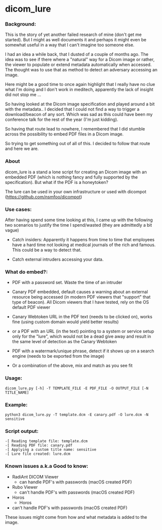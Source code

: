 # dicom_lure


### Background:

This is the story of yet another failed research of mine (don't get me started). But I might as well documents it and perhaps it might even be somewhat useful in a way that I can't imagine too someone else.

I had an idea a while back, that I dusted of a couple of months ago. The idea was to see if there where a "natural" way for a Dicom image or rather, the viewer to populate or extend metadata automatically when accessed. The thought was to use that as method to detect an adversary accessing an image.

Here might be a good time to once again highlight that I really have no clue what I'm doing and I don't work in meditech, apparently the lack of insight did not stop me ...

So having looked at the Dicom image specification and played around a bit with the metadata.. I decided that I could not find a way to trigger a download/beacon of any sort. Which was sad as this could have been my conference talk for the rest of the year (I'm just kidding).

So having that route lead to nowhere, I remembered that I did stumble across the possibility to embed PDF files in a Dicom image.

So trying to get something out of all of this. I decided to follow that route and here we are.

### About

dicom_lure is a stand a lone script for creating an Dicom image with an embedded PDF (which is nothing fancy and fully supported by the specification). But what if the PDF is a honeytoken?

The lure can be used in your own infrastructure or used with dicompot (https://github.com/nsmfoo/dicompot)

### Use cases: 

After having spend some time looking at this, I came up with the following two scenarios to justify the time I spend/wasted (they are admittedly a bit vague)

- Catch insiders: Apparently it happens from time to time that employees have a hard time not looking at medical journals of the rich and famous. This could be a way to detect that.

- Catch external intruders accessing your data.

### What do embed?:

- PDF with a password set. Waste the time of an intruder

- Canary PDF embedded, default causes a warning about an external resource being accessed (in modern PDF viewers that "support" that type of beacon). All Dicom viewers that I have tested, rely on the OS default PDF viewer

- Canary Webtoken URL in the PDF text (needs to be clicked on), works fine (using custom domain would yield better results)

- or a PDF with an URL (in the text) pointing to a system or service setup only for the "lure", which would not be a dead give away and result in the same level of detection as the Canary Webtoken

- PDF with a watermark/unique phrase, detect if it shows up on a search engine (needs to be exported from the image)

- Or a combination of the above, mix and match as you see fit

### Usage:
```
dicom_lure.py [-h] -T TEMPLATE_FILE -E PDF_FILE -O OUTPUT_FILE [-N TITLE_NAME]
```
### Example: 
```
python3 dicom_lure.py -T template.dcm -E canary.pdf -O lure.dcm -N sensitive
```
### Script output: 

```
-[ Reading template file: template.dcm
-[ Reading PDF file: canary.pdf
-[ Applying a custom title name: sensitive
-[ Lure file created: lure.dcm
```
### Known issues a.k.a Good to know:

- RadiAnt DICOM Viewer
    -  can handle PDF's with passwords (macOS created PDF)
- Rubo Viewer
    - can't handle PDF's with passwords (macOS created PDF)
- Horos
    - Horos
- can't handle PDF's with passwords (macOS created PDF)

These issues might come from how and what metadata is added to the image. 